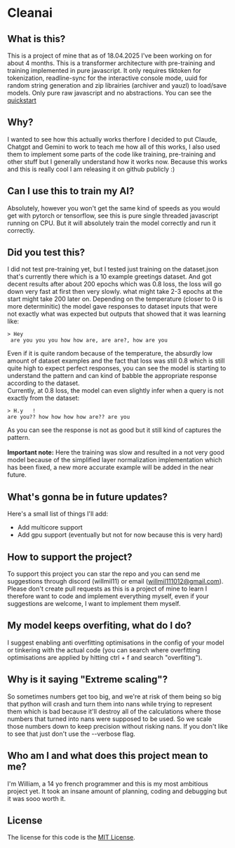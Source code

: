 # Cleanai
## What is this?
This is a project of mine that as of 18.04.2025 I've been working on for about 4 months. This is a transformer architecture with pre-training and training implemented in pure javascript. It only requires tiktoken for tokenization, readline-sync for the interactive console mode, uuid for random string generation and zip librairies (archiver and yauzl) to load/save models. Only pure raw javascript and no abstractions. You can see the <a href="./quickstart.md">quickstart</a>

## Why?
I wanted to see how this actually works therfore I decided to put Claude, Chatgpt and Gemini to work to teach me how all of this works, I also used them to implement some parts of the code like training, pre-training and other stuff but I generally understand how it works now. Because this works and this is really cool I am releasing it on github publicly :)

## Can I use this to train my AI?
Absolutely, however you won't get the same kind of speeds as you would get with pytorch or tensorflow, see this is pure single threaded javascript running on CPU. But it will absolutely train the model correctly and run it correctly.

## Did you test this?
I did not test pre-training yet, but I tested just training on the dataset.json that's currently there which is a 10 example greetings dataset. And got decent results after about 200 epochs which was 0.8 loss, the loss will go down very fast at first then very slowly. what might take 2-3 epochs at the start might take 200 later on. Depending on the temperature (closer to 0 is more determinitic) the model gave responses to dataset inputs that were not exactly what was expected but outputs that showed that it was learning like:
```
> Hey
 are you you you how how are, are are?, how are you
```
Even if it is quite random because of the temperature, the absurdly low amount of dataset examples and the fact that loss was still 0.8 which is still quite high to expect perfect responses, you can see the model is starting to understand the pattern and can kind of babble the appropriate response according to the dataset.
<br>
Currently, at 0.8 loss, the model can even slightly infer when a query is not exactly from the dataset:
```
> H.y   !
are you?? how how how how are?? are you
```
As you can see the response is not as good but it still kind of captures the pattern.
<br>
<br>
<strong>Important note:</strong> Here the training was slow and resulted in a not very good model because of the simplified layer normalization implementation which has been fixed, a new more accurate example will be added in the near future.

## What's gonna be in future updates?
Here's a small list of things I'll add:
- Add multicore support
- Add gpu support (eventually but not for now because this is very hard)

## How to support the project?
To support this project you can star the repo and you can send me suggestions through discord (willmil11) or email (willmil111012@gmail.com). Please don't create pull requests as this is a project of mine to learn I therefore want to code and implement everything myself, even if your suggestions are welcome, I want to implement them myself.

## My model keeps overfiting, what do I do?
I suggest enabling anti overfitting optimisations in the config of your model or tinkering with the actual code (you can search where overfitting optimisations are applied by hitting ctrl + f and search "overfiting").

## Why is it saying "Extreme scaling"?
So sometimes numbers get too big, and we're at risk of them being so big that python will crash and turn them into nans while trying to represent them which is bad because it'll destroy all of the calculations where those numbers that turned into nans were supposed to be used. So we scale those numbers down to keep precision without risking nans. If you don't like to see that just don't use the --verbose flag.

## Who am I and what does this project mean to me?
I'm William, a 14 yo french programmer and this is my most ambitious project yet. It took an insane amount of planning, coding and debugging but it was sooo worth it.

## License
The license for this code is the <a href="./LICENSE">MIT License</a>.